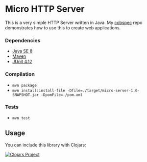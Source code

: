 # Micro HTTP Server
This is a very simple HTTP Server written in Java. My [cobspec](https://github.com/aaizuss/cobspec) repo demonstrates how to use this to create web applications.

### Dependencies
* [Java SE 8](http://docs.oracle.com/javase/8/docs/)
* [Maven](https://maven.apache.org/)
* [JUnit 4.12](http://junit.org/junit4/)

### Compilation
* `mvn package`
* `mvn install:install-file -Dfile=./target/micro-server-1.0-SNAPSHOT.jar -DpomFile=./pom.xml`

### Tests
* `mvn test`

## Usage
You can include this library with Clojars:

[![Clojars Project](https://img.shields.io/clojars/v/com.aaizuss/micro-server.svg)](https://clojars.org/com.aaizuss/micro-server)
